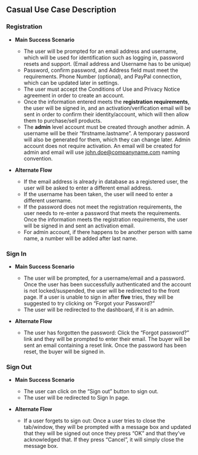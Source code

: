 ## Casual Use Case Description

### Registration

* **Main Success Scenario**
  * The user will be prompted for an email address and username, which will be used for identification such as logging in, password resets and support. (Email address and Username has to be unique)
  * Password, confirm password, and Address field must meet the requirements. Phone Number (optional), and PayPal connection, which can be updated later in settings.
  * The user must accept the Conditions of Use and Privacy Notice agreement in order to create an account. 
  * Once the information entered meets the **registration requirements**, the user will be signed in, and an activation/verification email will be sent in order to confirm their identity/account, which will then allow them to purchase/sell products.
  * The **admin** level account must be created through another admin. A username will be their “firstname.lastname”.  A temporary password will also be generated for them, which they can change later. Admin account does not require activation. An email will be created for admin and email will use john.doe@companyname.com naming convention.

* **Alternate Flow**
  * If the email address is already in database as a registered user, the user will be asked to enter a different email address.
  * If the username has been taken, the user will need to enter a different username.
  * If the password does not meet the registration requirements, the user needs to re-enter a password that meets the requirements. Once the information meets the registration requirements, the user will be signed in and sent an activation email.
  * For admin account, if there happens to be another person with same name, a number will be added after last name.

### Sign In

* **Main Success Scenario**
  * The user will be prompted, for a username/email and a password. Once the user has been successfully authenticated and the account is not locked/suspended, the user will be redirected to the front page. If a user is unable to sign in after **five** tries, they will be suggested to try clicking on “Forgot your Password?”
  * The user will be redirected to the dashboard, if it is an admin.
  
* **Alternate Flow**
  * The user has forgotten the password: Click the “Forgot password?” link and they will be prompted to enter their email. The buyer will be sent an email containing a reset link. Once the password has been reset, the buyer will be signed in.
  
### Sign Out

* **Main Success Scenario**
  * The user can click on the “Sign out” button to sign out.
  * The user will be redirected to Sign In page.
  
* **Alternate Flow**
  * If a user forgets to sign out: Once a user tries to close the tab/window, they will be prompted with a message box and updated that they will be signed out once they press “OK” and that they’ve acknowledged that. If they press “Cancel”, it will simply close the message box.
